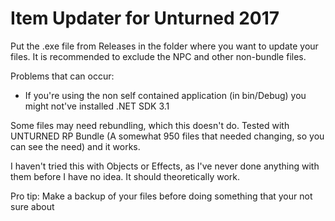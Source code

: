 # Item Updater for Unturned 2017

Put the .exe file from Releases in the folder where you want to update your files. It is recommended to exclude the NPC and other non-bundle files.

Problems that can occur:
* If you're using the non self contained application (in bin/Debug) you might not've installed .NET SDK 3.1

Some files may need rebundling, which this doesn't do. Tested with UNTURNED RP Bundle (A somewhat 950 files that needed changing, so you can see the need) and it works.

I haven't tried this with Objects or Effects, as I've never done anything with them before I have no idea. It should theoretically work.

Pro tip: Make a backup of your files before doing something that your not sure about
